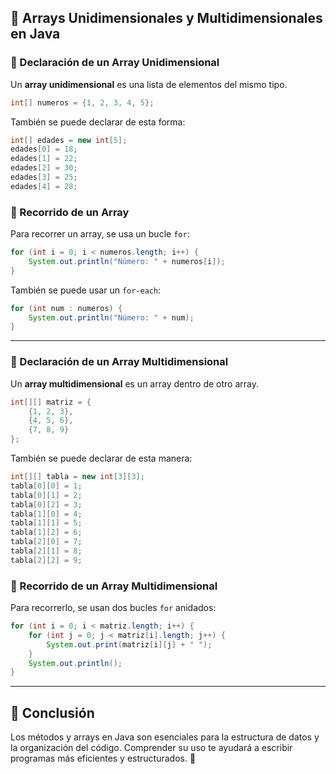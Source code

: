 ## 📌 Arrays Unidimensionales y Multidimensionales en Java

### 📌 Declaración de un Array Unidimensional
Un **array unidimensional** es una lista de elementos del mismo tipo.

```java
int[] numeros = {1, 2, 3, 4, 5};
```

También se puede declarar de esta forma:

```java
int[] edades = new int[5];
edades[0] = 18;
edades[1] = 22;
edades[2] = 30;
edades[3] = 25;
edades[4] = 28;
```

### 📌 Recorrido de un Array
Para recorrer un array, se usa un bucle `for`:

```java
for (int i = 0; i < numeros.length; i++) {
    System.out.println("Número: " + numeros[i]);
}
```

También se puede usar un `for-each`:

```java
for (int num : numeros) {
    System.out.println("Número: " + num);
}
```

---
### 📌 Declaración de un Array Multidimensional
Un **array multidimensional** es un array dentro de otro array.

```java
int[][] matriz = {
    {1, 2, 3},
    {4, 5, 6},
    {7, 8, 9}
};
```

También se puede declarar de esta manera:

```java
int[][] tabla = new int[3][3];
tabla[0][0] = 1;
tabla[0][1] = 2;
tabla[0][2] = 3;
tabla[1][0] = 4;
tabla[1][1] = 5;
tabla[1][2] = 6;
tabla[2][0] = 7;
tabla[2][1] = 8;
tabla[2][2] = 9;
```

### 📌 Recorrido de un Array Multidimensional
Para recorrerlo, se usan dos bucles `for` anidados:

```java
for (int i = 0; i < matriz.length; i++) {
    for (int j = 0; j < matriz[i].length; j++) {
        System.out.print(matriz[i][j] + " ");
    }
    System.out.println();
}
```

---
## 📌 Conclusión
Los métodos y arrays en Java son esenciales para la estructura de datos y la organización del código. Comprender su uso te ayudará a escribir programas más eficientes y estructurados. 🚀

